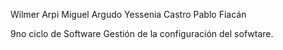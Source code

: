Wilmer Arpi
Miguel Argudo
Yessenia Castro 
Pablo Fiacán

9no ciclo de Software
Gestión de la configuración del sofwtare.
